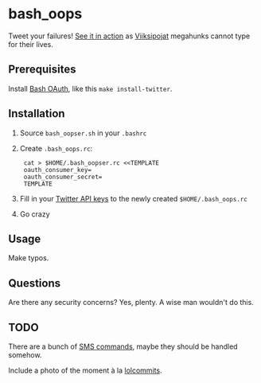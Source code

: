 # bash_oops

Tweet your failures! [See it in action](https://twitter.com/bash_oops) as [Viiksipojat](http://viiksipojat.fi) megahunks cannot type for their lives.

## Prerequisites

Install [Bash OAuth](https://github.com/livibetter/bash-oauth), like this `make install-twitter`.

## Installation

1. Source `bash_oopser.sh` in your `.bashrc`
2. Create `.bash_oops.rc`:

		cat > $HOME/.bash_oopser.rc <<TEMPLATE
		oauth_consumer_key=
		oauth_consumer_secret=
		TEMPLATE
		
3. Fill in your [Twitter API keys](http://dev.twitter.com/apps/new) to the newly created `$HOME/.bash_oops.rc`
4. Go crazy

## Usage

Make typos.

## Questions

Are there any security concerns? Yes, plenty. A wise man wouldn't do this.

## TODO

There are a bunch of [SMS commands](https://support.twitter.com/articles/14020-twitter-for-sms-basic-features), maybe they should be handled somehow.

Include a photo of the moment à la [lolcommits](https://github.com/mroth/lolcommits).